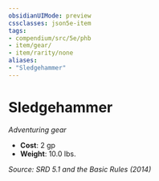 ```yaml
---
obsidianUIMode: preview
cssclasses: json5e-item
tags:
- compendium/src/5e/phb
- item/gear/
- item/rarity/none
aliases: 
- "Sledgehammer"
---
```

# Sledgehammer
*Adventuring gear*  

- **Cost**: 2 gp
- **Weight**: 10.0 lbs.

*Source: SRD 5.1 and the Basic Rules (2014)*